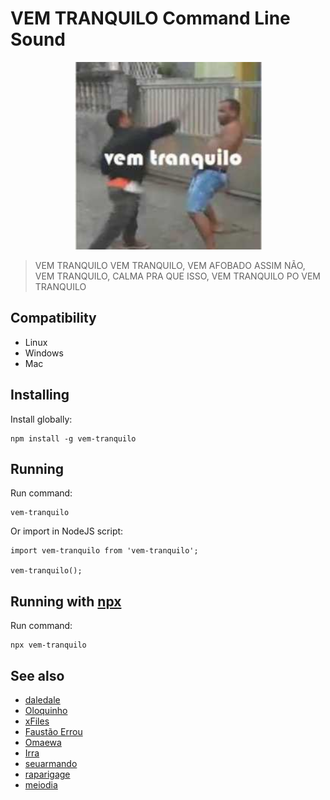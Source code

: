 # VEM TRANQUILO Command Line Sound

<div style="text-align: center">
    <img src="./vem-tranquilo.png" height="300"/>
</div>

> VEM TRANQUILO VEM TRANQUILO, VEM AFOBADO ASSIM NÃO, VEM TRANQUILO, CALMA PRA QUE ISSO, VEM TRANQUILO PO VEM TRANQUILO

## Compatibility

- Linux
- Windows
- Mac

## Installing
Install globally:

    npm install -g vem-tranquilo

## Running
Run command:

    vem-tranquilo

Or import in NodeJS script:

    import vem-tranquilo from 'vem-tranquilo';

    vem-tranquilo();
    
## Running with [npx](https://www.npmjs.com/package/npx)
Run command:

    npx vem-tranquilo


## See also

 - [daledale](https://github.com/anabastos/daledale)
 - [Oloquinho](https://github.com/oloquinho/oloquinho)
 - [xFiles](https://github.com/BrOrlandi/xfiles/)
 - [Faustão Errou](https://github.com/BrOrlandi/faustao-errou/)
 - [Omaewa](https://github.com/BrOrlandi/omaewa/)
 - [Irra](https://github.com/pedrofracassi/irra)
 - [seuarmando](https://github.com/Doges/seuarmando)
 - [raparigage](https://github.com/douglasjunior/raparigage)
 - [meiodia](https://github.com/douglasjunior/meiodia)